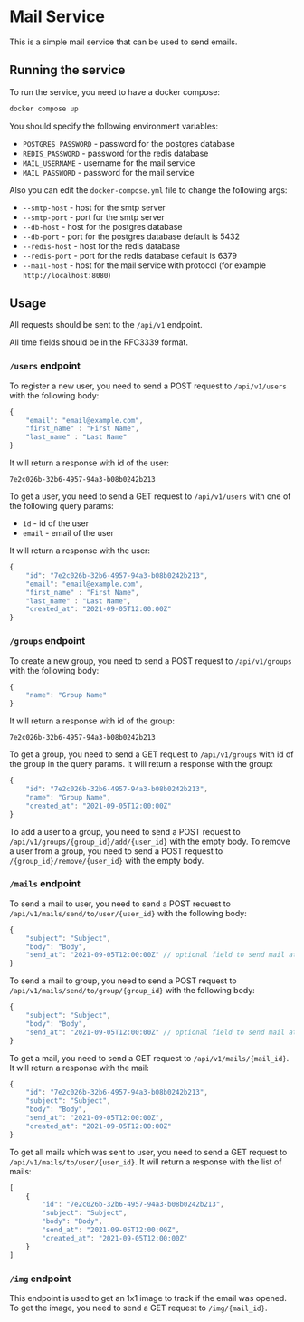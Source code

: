 # Mail Service

This is a simple mail service that can be used to send emails.

## Running the service

To run the service, you need to have a docker compose:
```bash
docker compose up
```

You should specify the following environment variables:
- `POSTGRES_PASSWORD` - password for the postgres database
- `REDIS_PASSWORD` - password for the redis database
- `MAIL_USERNAME` - username for the mail service
- `MAIL_PASSWORD` - password for the mail service

Also you can edit the `docker-compose.yml` file to change the following args:
- `--smtp-host` - host for the smtp server
- `--smtp-port` - port for the smtp server
- `--db-host` - host for the postgres database
- `--db-port` - port for the postgres database default is 5432
- `--redis-host` - host for the redis database
- `--redis-port` - port for the redis database default is 6379
- `--mail-host` - host for the mail service with protocol (for example `http://localhost:8080`)

## Usage

All requests should be sent to the `/api/v1` endpoint.

All time fields should be in the RFC3339 format.

### `/users` endpoint
To register a new user, you need to send a POST request to `/api/v1/users` with the following body:
```js
{
    "email": "email@example.com",
    "first_name" : "First Name",
    "last_name" : "Last Name"
}
```
It will return a response with id of the user:
```
7e2c026b-32b6-4957-94a3-b08b0242b213
```

To get a user, you need to send a GET request to `/api/v1/users` with one of the following query params:
- `id` - id of the user
- `email` - email of the user

It will return a response with the user:
```js
{
    "id": "7e2c026b-32b6-4957-94a3-b08b0242b213",
    "email": "email@example.com",
    "first_name" : "First Name",
    "last_name" : "Last Name",
    "created_at": "2021-09-05T12:00:00Z"
}
```

### `/groups` endpoint

To create a new group, you need to send a POST request to `/api/v1/groups` with the following body:
```js
{
    "name": "Group Name"
}
```

It will return a response with id of the group:
```
7e2c026b-32b6-4957-94a3-b08b0242b213
```

To get a group, you need to send a GET request to `/api/v1/groups` with id of the group in the query params. It will return a response with the group:
```js
{
    "id": "7e2c026b-32b6-4957-94a3-b08b0242b213",
    "name": "Group Name",
    "created_at": "2021-09-05T12:00:00Z"
}
```

To add a user to a group, you need to send a POST request to `/api/v1/groups/{group_id}/add/{user_id}` with the empty body.
To remove a user from a group, you need to send a POST request to `/{group_id}/remove/{user_id}` with the empty body.

### `/mails` endpoint

To send a mail to user, you need to send a POST request to `/api/v1/mails/send/to/user/{user_id}` with the following body:
```js
{
    "subject": "Subject",
    "body": "Body",
    "send_at": "2021-09-05T12:00:00Z" // optional field to send mail at a specific time
}
```

To send a mail to group, you need to send a POST request to `/api/v1/mails/send/to/group/{group_id}` with the following body:
```js
{
    "subject": "Subject",
    "body": "Body",
    "send_at": "2021-09-05T12:00:00Z" // optional field to send mail at a specific time
}
```

To get a mail, you need to send a GET request to `/api/v1/mails/{mail_id}`. It will return a response with the mail:
```js
{
    "id": "7e2c026b-32b6-4957-94a3-b08b0242b213",
    "subject": "Subject",
    "body": "Body",
    "send_at": "2021-09-05T12:00:00Z",
    "created_at": "2021-09-05T12:00:00Z"
}
```

To get all mails which was sent to user, you need to send a GET request to `/api/v1/mails/to/user/{user_id}`. It will return a response with the list of mails:
```js
[
    {
        "id": "7e2c026b-32b6-4957-94a3-b08b0242b213",
        "subject": "Subject",
        "body": "Body",
        "send_at": "2021-09-05T12:00:00Z",
        "created_at": "2021-09-05T12:00:00Z"
    }
]
```

### `/img` endpoint

This endpoint is used to get an 1x1 image to track if the email was opened. To get the image, you need to send a GET request to `/img/{mail_id}`.
